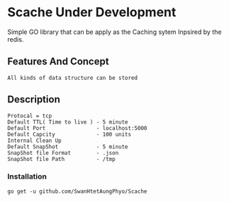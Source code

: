 # Scache Under Development

Simple GO library that can be apply as the Caching sytem Inpsired by the redis.

## Features And Concept

    All kinds of data structure can be stored

## Description
    Protocal = tcp 
    Default TTL( Time to live ) - 5 minute 
    Default Port                - localhost:5000
    Default Capcity             - 100 units
    Internal Clean Up           
    Default SnapShot            - 5 minute
    SnapShot file Format        - .json
    SnapShot file Path          - /tmp


    
### Installation 

    go get -u github.com/SwanHtetAungPhyo/Scache

